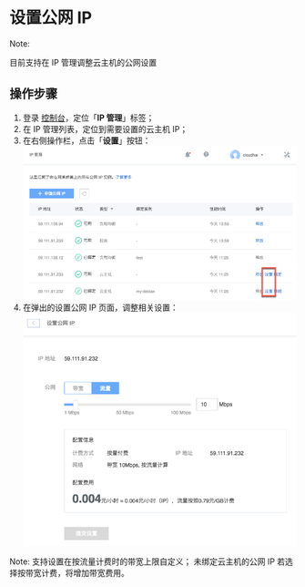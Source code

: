 # 设置公网 IP

<span>Note:</span><div class="alertContent">目前支持在 IP 管理调整云主机的公网设置</div>

## 操作步骤

1. 登录 [控制台](https://c.163.com/dashboard#/m/net/)，定位「**IP 管理**」标签；
2. 在 IP 管理列表，定位到需要设置的云主机 IP；
3. 在右侧操作栏，点击「**设置**」按钮：
![](../../image/IP管理使用指南-设置公网IP.png)
4. 在弹出的设置公网 IP 页面，调整相关设置：
![](../../image/IP管理使用指南-设置公网IP明细.png)

<span>Note:</span>
支持设置在按流量计费时的带宽上限自定义；
未绑定云主机的公网 IP 若选择按带宽计费，将增加带宽费用。